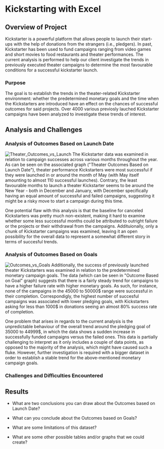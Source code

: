 # Kickstarting with Excel

## Overview of Project
Kickstarter is a powerful platform that allows people to launch their start-ups with the help of donations from the strangers (i.e., pledgers). In past, Kickstarter has been used to fund campaigns ranging from video games and short movies to food restaurants and theater performances. The current analysis is performed to help our client investigate the trends in previously executed theater campaigns to determine the most favourable conditions for a successful kickstarter launch.
### Purpose
The goal is to establish the trends in the theater-related Kickstarter environment: whether the predetermined monetary goals and the time when the Kickstarters are introduced have an effect on the chances of successful outcomes for said projects. Over 4000 various previosly lauched Kickstarter campaigns have been analyzed to investigate these trends of interest.
## Analysis and Challenges

### Analysis of Outcomes Based on Launch Date
![Theater_Outcomes_vs_Launch](https://user-images.githubusercontent.com/99566803/157083064-dcf6fbf9-af52-489d-ad9b-c57fecd033dd.png)
The Kickstarter data was examined in relation to campaign successes across various months throughout the year. As can be seen on the associated graph ("Theater Outcomes Based on Launch Date"), theater performance Kickstarters were most successful if they were launched in or around the month of May (with May itself amounting to almost 110 successful launches). Contrary, the least favourable months to launch a theater Kickstarter seems to be around the New Year - both in December and January, with December specifically having an equal amount of successful and failed campaigns, suggesting it might be a risky move to start a campaign during this time.

One potential flaw with this analysis is that the baseline for canceled Kickstarters was pretty much non-existent, making it hard to examine whether some less successful months could be attributed to outright failure or the projects or their withdrawal from the campaigns. Addituionally, only a chunk of Kickstarter campaigns was examined, leaving it an open possibility for the overall data to represent a somewhat different story in terms of succesful trends.
### Analysis of Outcomes Based on Goals
![Outcomes_vs_Goals](https://user-images.githubusercontent.com/99566803/157083080-f034b1f6-ff13-4e2a-b063-df8f1be3b433.png)
Additionally, the success of previously launched theater Kickstarters was examined in relation to the predetermined monetary campaign goals. The data (which can be seen in "Outcome Based on Goal" graph) suggests that there is a fairly steady trend for campaigns to have a higher failure rate with higher monetary goals. As such, for instance, none of the campaigns in the 45000 to 50000$ range were successful in their completion. Correspondigly, the highest number of succesful campaigns was associated with lower pledging goals, with Kickstarters asking for less than 1000$ in donations seeing an almost 80% success rate of completion.

One problem that arises in regards to the current analysis is the unpredictable behaviour of the overall trend around the pledging goal of 35000 to 44999$, in which the data shows a sudden increase in successfully funded campaigns versus the failed ones. This data is partially challenging to interpret as it only includes a couple of data points, as opposed to the majority of the analysis, which might have caused such a fluke. However, further investigation is required with a bigger dataset in order to establish a stable trend for the above-mentioned monetary campaign goals.
### Challenges and Difficulties Encountered

## Results

- What are two conclusions you can draw about the Outcomes based on Launch Date?

- What can you conclude about the Outcomes based on Goals?

- What are some limitations of this dataset?

- What are some other possible tables and/or graphs that we could create?
